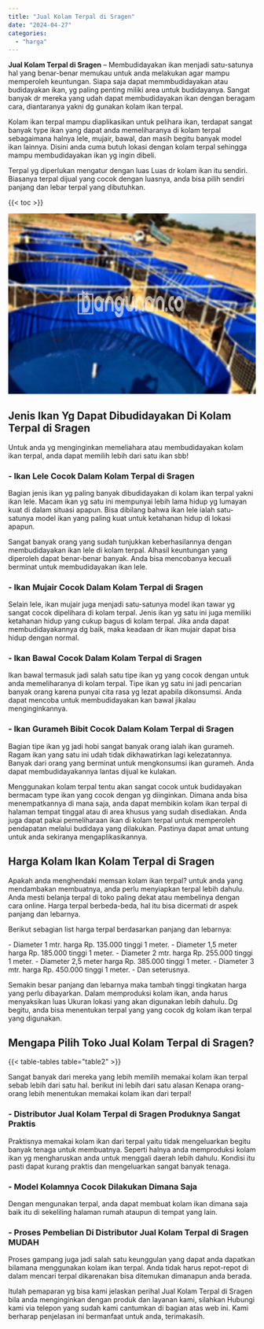 ```yaml
---
title: "Jual Kolam Terpal di Sragen"
date: "2024-04-27"
categories: 
  - "harga"
---
```


**Jual Kolam Terpal di Sragen** – Membudidayakan ikan menjadi satu-satunya hal yang benar-benar memukau untuk anda melakukan agar mampu memperoleh keuntungan. Siapa saja dapat memmbudidayakan atau budidayakan ikan, yg paling penting miliki area untuk budidayanya. Sangat banyak dr mereka yang udah dapat membudidayakan ikan dengan beragam cara, diantaranya yakni dg gunakan kolam ikan terpal.

Kolam ikan terpal mampu diaplikasikan untuk pelihara ikan, terdapat sangat banyak type ikan yang dapat anda memeliharanya di kolam terpal sebagaimana halnya lele, mujair, bawal, dan masih begitu banyak model ikan lainnya. Disini anda cuma butuh lokasi dengan kolam terpal sehingga mampu membudidayakan ikan yg ingin dibeli.

Terpal yg diperlukan mengatur dengan luas Luas dr kolam ikan itu sendiri. Biasanya terpal dijual yang cocok dengan luasnya, anda bisa pilih sendiri panjang dan lebar terpal yang dibutuhkan.

{{< toc >}}

![Jual Kolam Terpal di Sragen](/images/jual-kolam-terpal-02.png)

## Jenis Ikan Yg Dapat Dibudidayakan Di Kolam Terpal di Sragen

Untuk anda yg menginginkan memeliahara atau membudidayakan kolam ikan terpal, anda dapat memilih lebih dari satu ikan sbb!

### \- Ikan Lele Cocok Dalam Kolam Terpal di Sragen

Bagian jenis ikan yg paling banyak dibudidayakan di kolam ikan terpal yakni ikan lele. Macam ikan yg satu ini mempunyai lebih lama hidup yg lumayan kuat di dalam situasi apapun. Bisa dibilang bahwa ikan lele ialah satu-satunya model ikan yang paling kuat untuk ketahanan hidup di lokasi apapun.

Sangat banyak orang yang sudah tunjukkan keberhasilannya dengan membudidayakan ikan lele di kolam terpal. Alhasil keuntungan yang diperoleh dapat benar-benar banyak. Anda bisa mencobanya kecuali berminat untuk membudidayakan ikan lele.

### \- Ikan Mujair Cocok Dalam Kolam Terpal di Sragen

Selain lele, ikan mujair juga menjadi satu-satunya model ikan tawar yg sangat cocok dipelihara di kolam terpal. Jenis ikan yg satu ini juga memiliki ketahanan hidup yang cukup bagus di kolam terpal. Jika anda dapat membudidayakannya dg baik, maka keadaan dr ikan mujair dapat bisa hidup dengan normal.

### \- Ikan Bawal Cocok Dalam Kolam Terpal di Sragen

Ikan bawal termasuk jadi salah satu tipe ikan yg yang cocok dengan untuk anda memeliharanya di kolam terpal. Tipe ikan yg satu ini jadi pencarian banyak orang karena punyai cita rasa yg lezat apabila dikonsumsi. Anda dapat mencoba untuk membudidayakan kan bawal jikalau menginginkannya.

### \- Ikan Gurameh Bibit Cocok Dalam Kolam Terpal di Sragen

Bagian tipe ikan yg jadi hobi sangat banyak orang ialah ikan gurameh. Ragam ikan yang satu ini udah tidak dikhawatirkan lagi kelezatannya. Banyak dari orang yang berminat untuk mengkonsumsi ikan gurameh. Anda dapat membudidayakannya lantas dijual ke kulakan.

Menggunakan kolam terpal tentu akan sangat cocok untuk budidayakan bermacam type ikan yang cocok dengan yg diinginkan. Dimana anda bisa menempatkannya di mana saja, anda dapat membikin kolam ikan terpal di halaman tempat tinggal atau di area khusus yang sudah disediakan. Anda juga dapat pakai pemeliharaan ikan di kolam terpal untuk memperoleh pendapatan melalui budidaya yang dilakukan. Pastinya dapat amat untung untuk anda sekiranya mengaplikasikannya.

## Harga Kolam Ikan Kolam Terpal di Sragen

Apakah anda menghendaki memsan kolam ikan terpal? untuk anda yang mendambakan membuatnya, anda perlu menyiapkan terpal lebih dahulu. Anda mesti belanja terpal di toko paling dekat atau membelinya dengan cara online. Harga terpal berbeda-beda, hal itu bisa dicermati dr aspek panjang dan lebarnya.

Berikut sebagian list harga terpal berdasarkan panjang dan lebarnya:

\- Diameter 1 mtr. harga Rp. 135.000 tinggi 1 meter. - Diameter 1,5 meter harga Rp. 185.000 tinggi 1 meter. - Diameter 2 mtr. harga Rp. 255.000 tinggi 1 meter. - Diameter 2,5 meter harga Rp. 385.000 tinggi 1 meter. - Diameter 3 mtr. harga Rp. 450.000 tinggi 1 meter. - Dan seterusnya.

Semakin besar panjang dan lebarnya maka tambah tinggi tingkatan harga yang perlu dibayarkan. Dalam memproduksi kolam ikan, anda harus menyaksikan luas Ukuran lokasi yang akan digunakan lebih dahulu. Dg begitu, anda bisa menentukan terpal yang yang cocok dg kolam ikan terpal yang digunakan.

## Mengapa Pilih Toko Jual Kolam Terpal di Sragen?

{{< table-tables table="table2" >}}

Sangat banyak dari mereka yang lebih memilih memakai kolam ikan terpal sebab lebih dari satu hal. berikut ini lebih dari satu alasan Kenapa orang-orang lebih menentukan memakai kolam ikan dari terpal!

### \- Distributor Jual Kolam Terpal di Sragen Produknya Sangat Praktis

Praktisnya memakai kolam ikan dari terpal yaitu tidak mengeluarkan begitu banyak tenaga untuk membuatnya. Seperti halnya anda memproduksi kolam ikan yg mengharuskan anda untuk menggali daerah lebih dahulu. Kondisi itu pasti dapat kurang praktis dan mengeluarkan sangat banyak tenaga.

### \- Model Kolamnya Cocok Dilakukan Dimana Saja

Dengan mengunakan terpal, anda dapat membuat kolam ikan dimana saja baik itu di sekeliling halaman rumah ataupun di tempat yang lain.

### \- Proses Pembelian Di Distributor Jual Kolam Terpal di Sragen MUDAH

Proses gampang juga jadi salah satu keunggulan yang dapat anda dapatkan bilamana menggunakan kolam ikan terpal. Anda tidak harus repot-repot di dalam mencari terpal dikarenakan bisa ditemukan dimanapun anda berada.

Itulah pemaparan yg bisa kami jelaskan perihal Jual Kolam Terpal di Sragen bila anda menginginkan dengan produk dan layanan kami, silahkan Hubungi kami via telepon yang sudah kami cantumkan di bagian atas web ini. Kami berharap penjelasan ini bermanfaat untuk anda, terimakasih.
